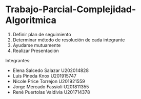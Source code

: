 # Trabajo-Parcial-Complejidad-Algoritmica
1) Definir plan de seguimiento
2) Determinar método de resolución de cada integrante
3) Ayudarse mutuamente
4) Realizar Presentación

Integrantes:
- Elena Salcedo Salazar   U202014828
- Luis Pineda Knox        U201915747
- Nicole Price Torrejon   U201921559
- Jorge Mercado Fassioli  U201811355
- René Puertolas Valdivia U201714378
